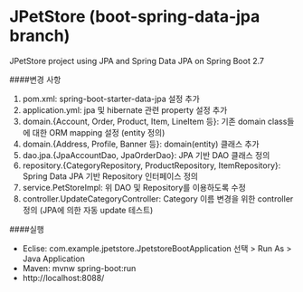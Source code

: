 # JPetStore (boot-spring-data-jpa branch)
JPetStore project using JPA and Spring Data JPA on Spring Boot 2.7

####변경 사항     
1. pom.xml: spring-boot-starter-data-jpa 설정 추가
2. application.yml: jpa 및 hibernate 관련 property 설정 추가
3. domain.{Account, Order, Product, Item, LineItem 등}: 기존 domain class들에 대한 ORM mapping 설정 (entity 정의)
4. domain.{Address, Profile, Banner 등}: domain(entity) 클래스 추가
5. dao.jpa.{JpaAccountDao, JpaOrderDao}: JPA 기반 DAO 클래스 정의
6. repository.{CategoryRepository, ProductRepository, ItemRepository}: Spring Data JPA 기반 Repository 인터페이스 정의
7. service.PetStoreImpl: 위 DAO 및 Repository를 이용하도록 수정
8. controller.UpdateCategoryController: Category 이름 변경을 위한 controller 정의 (JPA에 의한 자동 update 테스트)

####실행
* Eclise: com.example.jpetstore.JpetstoreBootApplication 선택 > Run As > Java Application  
* Maven: mvnw spring-boot:run
* http://localhost:8088/ 

